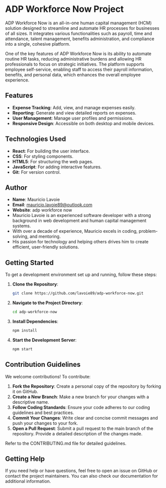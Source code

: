 # ADP Workforce Now Project

ADP Workforce Now is an all-in-one human capital management (HCM) solution designed to streamline and automate HR processes for businesses of all sizes. It integrates various functionalities such as payroll, time and attendance, talent management, benefits administration, and compliance into a single, cohesive platform.

One of the key features of ADP Workforce Now is its ability to automate routine HR tasks, reducing administrative burdens and allowing HR professionals to focus on strategic initiatives. The platform supports employee self-service, enabling staff to access their payroll information, benefits, and personal data, which enhances the overall employee experience.


## Features
- **Expense Tracking**: Add, view, and manage expenses easily.
- **Reporting**: Generate and view detailed reports on expenses.
- **User Management**: Manage user profiles and permissions.
- **Responsive Design**: Accessible on both desktop and mobile devices.

## Technologies Used
- **React**: For building the user interface.
- **CSS**: For styling components.
- **HTML5**: For structuring the web pages.
- **JavaScript**: For adding interactive features.
- **Git**: For version control.

## Author
- **Name**: Mauricio Lavoie  
- **Email**: mauricio.lavoie89@outlook.com  
- **Website**: adp workforce now
- Mauricio Lavoie is an experienced software developer with a strong background in web development and human capital management systems.
- With over a decade of experience, Mauricio excels in coding, problem-solving, and mentoring.
- His passion for technology and helping others drives him to create efficient, user-friendly solutions.

## Getting Started

To get a development environment set up and running, follow these steps:

1. **Clone the Repository**:
   ```bash
   git clone https://github.com/lavoie89/adp-workforce-now.git
2. **Navigate to the Project Directory**:
   ```bash
   cd adp-workforce-now
3. **Install Dependencies**:
   ```bash
   npm install
4. **Start the Development Server**:
   ```bash
   npm start

## Contribution Guidelines

We welcome contributions! To contribute:

1. **Fork the Repository**: Create a personal copy of the repository by forking it on GitHub.
2. **Create a New Branch**: Make a new branch for your changes with a descriptive name.
3. **Follow Coding Standards**: Ensure your code adheres to our coding guidelines and best practices.
4. **Commit Your Changes**: Write clear and concise commit messages and push your changes to your fork.
5. **Open a Pull Request**: Submit a pull request to the main branch of the repository. Provide a detailed description of the changes made.

Refer to the CONTRIBUTING.md file for detailed guidelines.

## Getting Help

If you need help or have questions, feel free to open an issue on GitHub or contact the project maintainers. You can also check our documentation for additional information.
